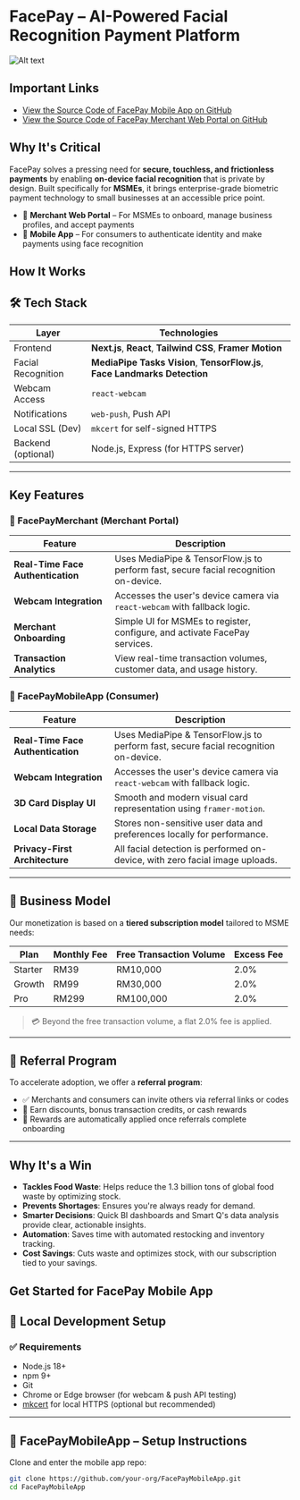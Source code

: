# FacePay – AI-Powered Facial Recognition Payment Platform
![Alt text](C:\Users\User\Documents\PAYHACK2025\FacePayMobileApp\face-pay-mvp\public\images\facePay.jpg)

## Important Links
- [View the Source Code of FacePay Mobile App on GitHub](https://github.com/xx-3-xx/FacePayMobileApp)
- [View the Source Code of FacePay Merchant Web Portal on GitHub](https://github.com/xx-3-xx/FacePayMobileApp)

Why It's Critical
-----------------
FacePay solves a pressing need for **secure, touchless, and frictionless payments** by enabling **on-device facial recognition** that is private by design. Built specifically for **MSMEs**, it brings enterprise-grade biometric payment technology to small businesses at an accessible price point.


- 🧾 **Merchant Web Portal** – For MSMEs to onboard, manage business profiles, and accept payments
- 📱 **Mobile App** – For consumers to authenticate identity and make payments using face recognition


How It Works
------------

## 🛠 Tech Stack

| Layer       | Technologies |
|-------------|--------------|
| Frontend    | **Next.js**, **React**, **Tailwind CSS**, **Framer Motion** |
| Facial Recognition | **MediaPipe Tasks Vision**, **TensorFlow.js**, **Face Landmarks Detection** |
| Webcam Access | `react-webcam` |
| Notifications | `web-push`, Push API |
| Local SSL (Dev) | `mkcert` for self-signed HTTPS |
| Backend (optional) | Node.js, Express (for HTTPS server) |

---

## Key Features

### 🧾 FacePayMerchant (Merchant Portal)

| Feature                           | Description                                                                 |
|-----------------------------------|-----------------------------------------------------------------------------|
| **Real-Time Face Authentication** | Uses MediaPipe & TensorFlow.js to perform fast, secure facial recognition on-device. |
| **Webcam Integration**            | Accesses the user's device camera via `react-webcam` with fallback logic.   |
| **Merchant Onboarding**           | Simple UI for MSMEs to register, configure, and activate FacePay services. |
| **Transaction Analytics**         | View real-time transaction volumes, customer data, and usage history.      |

### 📱 FacePayMobileApp (Consumer)

| Feature                           | Description                                                                 |
|-----------------------------------|-----------------------------------------------------------------------------|
| **Real-Time Face Authentication** | Uses MediaPipe & TensorFlow.js to perform fast, secure facial recognition on-device. |
| **Webcam Integration**            | Accesses the user's device camera via `react-webcam` with fallback logic.   |
| **3D Card Display UI**            | Smooth and modern visual card representation using `framer-motion`.        |
| **Local Data Storage**            | Stores non-sensitive user data and preferences locally for performance.     |
| **Privacy-First Architecture**    | All facial detection is performed on-device, with zero facial image uploads. |
---

## 💼 Business Model

Our monetization is based on a **tiered subscription model** tailored to MSME needs:

| Plan    | Monthly Fee | Free Transaction Volume | Excess Fee |
|---------|-------------|--------------------------|------------|
| Starter | RM39        | RM10,000                 | 2.0%       |
| Growth  | RM99        | RM30,000                 | 2.0%       |
| Pro     | RM299       | RM100,000                | 2.0%       |

> 💳 Beyond the free transaction volume, a flat 2.0% fee is applied.

---

## 🤝 Referral Program

To accelerate adoption, we offer a **referral program**:

- ✅ Merchants and consumers can invite others via referral links or codes
- 🎁 Earn discounts, bonus transaction credits, or cash rewards
- 🧾 Rewards are automatically applied once referrals complete onboarding

---

Why It's a Win
--------------
-   **Tackles Food Waste**: Helps reduce the 1.3 billion tons of global food waste by optimizing stock.
-   **Prevents Shortages**: Ensures you're always ready for demand.
-   **Smarter Decisions**: Quick BI dashboards and Smart Q's data analysis provide clear, actionable insights.
-   **Automation**: Saves time with automated restocking and inventory tracking.
-   **Cost Savings**: Cuts waste and optimizes stock, with our subscription tied to your savings.


Get Started for FacePay Mobile App
-----------

## 🧪 Local Development Setup

### ✅ Requirements

- Node.js 18+
- npm 9+
- Git
- Chrome or Edge browser (for webcam & push API testing)
- [mkcert](https://github.com/FiloSottile/mkcert) for local HTTPS (optional but recommended)

---

## 📱 FacePayMobileApp – Setup Instructions

Clone and enter the mobile app repo:

```bash
git clone https://github.com/your-org/FacePayMobileApp.git
cd FacePayMobileApp

